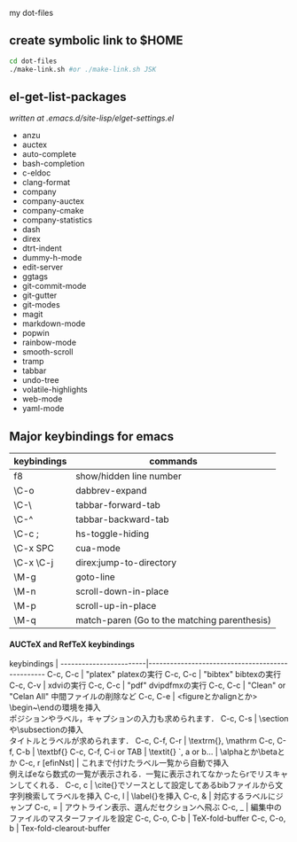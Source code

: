 my dot-files

## create symbolic link to $HOME
```bash
cd dot-files
./make-link.sh #or ./make-link.sh JSK
```

## el-get-list-packages

*written at .emacs.d/site-lisp/elget-settings.el*
* anzu
* auctex
* auto-complete
* bash-completion
* c-eldoc
* clang-format
* company
* company-auctex
* company-cmake
* company-statistics
* dash
* direx
* dtrt-indent
* dummy-h-mode
* edit-server
* ggtags
* git-commit-mode
* git-gutter
* git-modes
* magit
* markdown-mode
* popwin
* rainbow-mode
* smooth-scroll
* tramp
* tabbar
* undo-tree
* volatile-highlights
* web-mode
* yaml-mode

## Major keybindings for emacs

 keybindings | commands
-------------|----------------------------------------------
 f8          | show/hidden line number
 \C-o        | dabbrev-expand
 \C-\\       | tabbar-forward-tab
 \C-^        | tabbar-backward-tab
 \C-c ;      | hs-toggle-hiding
 \C-x SPC    | cua-mode
 \C-x \C-j   | direx:jump-to-directory
 \M-g        | goto-line
 \M-n        | scroll-down-in-place
 \M-p        | scroll-up-in-place
 \M-q        | match-paren (Go to the matching parenthesis)

#### AUCTeX and RefTeX keybindings

 keybindings            |
------------------------|-------------------------------------------------
C-c, C-c                | "platex"  platexの実行
C-c, C-c                | "bibtex"  bibtexの実行
C-c, C-v                | xdviの実行
C-c, C-c                | "pdf" dvipdfmxの実行
C-c, C-c                | "Clean" or "Celan All"    中間ファイルの削除など
C-c, C-e                | <figureとかalignとか> \begin~\endの環境を挿入 <br> ポジションやラベル，キャプションの入力も求められます．
C-c, C-s                | \sectionや\subsectionの挿入 <br> タイトルとラベルが求められます．
C-c, C-f, C-r           | \textrm{}, \mathrm
C-c, C-f, C-b           | \textbf{}
C-c, C-f, C-i or TAB    | \textit{}
`, a or b...            | \alphaとか\betaとか
C-c, r [efinNst]        | これまで付けたラベル一覧から自動で挿入 <br> 例えばeなら数式の一覧が表示される．一覧に表示されてなかったらrでリスキャンしてくれる．
C-c, c                  | \cite{}でソースとして設定してあるbibファイルから文字列検索してラベルを挿入
C-c, l                  | \label{}を挿入
C-c, &                  | 対応するラベルにジャンプ
C-c, =                  | アウトライン表示、選んだセクションへ飛ぶ
C-c, _                  | 編集中のファイルのマスターファイルを設定
C-c, C-o, C-b           | TeX-fold-buffer
C-c, C-o, b             | Tex-fold-clearout-buffer
